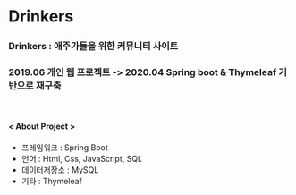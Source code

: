 # Drinkers #

### Drinkers : 애주가들을 위한 커뮤니티 사이트 ###

### 2019.06 개인 웹 프로젝트 -> 2020.04 Spring boot & Thymeleaf 기반으로 재구축 ###
<br/> 


#### < About Project > ####   
+ 프레임워크 : Spring Boot   
+ 언어 : Html, Css, JavaScript, SQL   
+ 데이터저장소 : MySQL   
+ 기타 : Thymeleaf   
<br/>  

